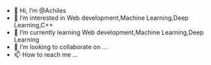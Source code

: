 - 👋 Hi, I’m @Achiles
- 👀 I’m interested in Web development,Machine Learning,Deep Learning,C++
- 🌱 I’m currently learning Web development,Machine Learning,Deep Learning
- 💞️ I’m looking to collaborate on ...
- 📫 How to reach me ...

<!---
A-Ki789/A-Ki789 is a ✨ special ✨ repository because its `README.md` (this file) appears on your GitHub profile.
You can click the Preview link to take a look at your changes.
--->
